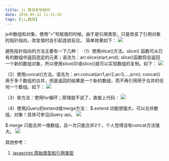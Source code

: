 ```yaml
---
title: js 数组复制操作
date: 2016-05-22 11:31:55
tags: [js,数组]
---
```


js中数组和对象，使用“=”号赋值的时候，由于是引用类型，只是改变了引用对象的指针指向，改变值时会引起连锁反应。
简单效果如下：
![](http://7xth8v.com2.z0.glb.qiniucdn.com/image/arr1.png)

避免指针指向的方法主要有一下几种：
（1）使用slice()方法。slice() 函数可从已有的数组中返回选定的元素；语法为：arr.slice(start,end);
slice()函数将会返回一个新的数组对象，所以使用slice(0)或slice()就可以实现数组的复制。如下：
![](http://7xth8v.com2.z0.glb.qiniucdn.com/image/arr2.png)

（2）使用concat()方法。语法为：arr.concat(arr1,arr2,arr3,...,arrn);
concat()用于多个数组的合并，但是返回的结果是一个新的数组，而不再引用用于合并的任何一个数组。如下：
![](http://7xth8v.com2.z0.glb.qiniucdn.com/image/arr3.png)

（3）笨方法：使用for循环；原理就不说了，直接上代码：
![](http://7xth8v.com2.z0.glb.qiniucdn.com/image/arr4.png)

（4）使用jQuery的extend或merge方法：
$.extend 功能很强大，可以合并数组，对象！具体可参见jQuery api。
![](http://7xth8v.com2.z0.glb.qiniucdn.com/image/arr5.png)

$.merge 只能合并一维数组，且一次只能合并2个，个人觉得没有concat方法强大。
![](http://7xth8v.com2.z0.glb.qiniucdn.com/image/arr6.png)


其他参考：
1. [javascript 原始类型和引用类型](http://www.html-js.com/article/1589)


